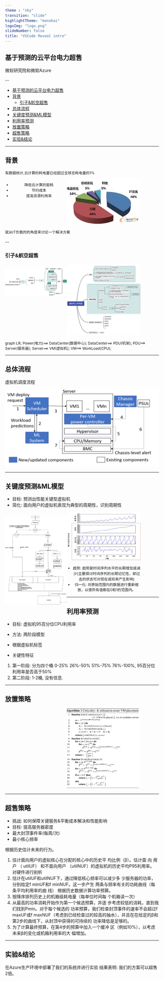 ```yaml
---
theme : "sky"
transition: "slide"
highlightTheme: "monokai"
logoImg: "logo.png"
slideNumber: false
title: "VSCode Reveal intro"
---
```


## 基于预测的云平台电力超售
微软研究院和微软Azure

--

- [基于预测的云平台电力超售](#基于预测的云平台电力超售)
- [背景](#背景)
  - [引子&航空超售](#引子航空超售)
- [总体流程](#总体流程)
- [关键度预测&ML模型](#关键度预测ml模型)
- [利用率预测](#利用率预测)
- [放置策略](#放置策略)
- [超售策略](#超售策略)
- [实验&结论](#实验结论)

---

## 背景

<div id="top">

有数据统计,云计算的耗电量已经超过全球总耗电量的1%

</div>

<div id="left">

* 降低云计算的能耗
* 节约成本
* 提高资源利用率
</div>

<div id="right">

![](power.png)
</div>

<div id="bottom">

就从IT负载的的角度来讨论一个解决方案
</div>

--

### 引子&航空超售


<div class="fragment" id="left">

![](./fly.jpg)
</div>


<div class="fragment" id="right">

![](./vm.jpg)
</div>


<div class="mermaid fragment" id="top">
graph LR;
  Power(电力)==> DataCenter(数据中心);
  DataCenter==> PDU(机架);
  PDU==> Server(服务器);
  Server==> VM(虚拟机);
  VM==> WorkLoad(CPU);
</div>

---

## 总体流程
虚拟机调度流程

![](./vm_schedual.jpg)

---

## 关键度预测&ML模型
* 目标: 预测出性能关键型虚拟机
* 简化: 面向用户的虚拟机表现为典型的周期性，识别周期性

<div class="fragment" id="left">

![](./guanjian.png)
</div>

<div class="fragment" id="right">

![](./scale.png)
* 趋势: 趋势是时间序列水平的长期增加或减少(主要探讨时间序列的长期记忆性，即过去的状态可对现在或将来产生影响)
* 归一化: 对原始范围内的数据进行重新缩放，以使所有值都在0和1的范围内。
</div>

---

## 利用率预测
* 目标: 虚拟机95百分位CPU利用率
* 方法: 两阶段模型

* 根据虚拟机标签
* 关键性特征

1. 第一阶段: 分为四个桶 0-25% 26%-50% 51%-75% 76%-100%, 95百分位利用率是否高于50%
2. 第二阶段: 1-2桶, 没有信息.

---

## 放置策略

<div class="fragment" id="right">

![](./fangzhi.png)
</div>

---

## 超售策略

* 挑战: 如何保障关键服务&平衡成本解决和性能影响
* 目标: 提高服务器密度
* 最大封顶事件率(每周/次)
* 最小核心频率


根据历史估计未来的行为。
1. 估计面向用户的虚拟核心在分配的核心中的历史平 均比例（β）。估计面 向 用 户 （ utilUF） 和不面向用户 （utilNUF）的虚拟机的历史平均P95利用率。
对硬件进行剖析
2. 估计在utilUF和utilNUF下，通过降低核心频率可以减少多 少服务器的功率，分别给定f minUF和f minNUF。这一步产生 两条与频率有关的功耗曲线（每条平均利用率的曲 线）
根据历史数据计算功率预算。 
3. 按降序排列历史上的机箱级耗电量（每单位时间每 个机箱读一次）
4. 从最高的功率消耗开始作为第一个候选预算，并逐 步考虑较低的消耗，直到我们找到Pmin。对于每个候选的 功率预算，我们检查封顶事件的速率不会超过f maxUF或f maxNUF（考虑到已经检查过的较高的抽水），并且在在给定的β和第2步的曲线下，从封顶中获得的可持续的 功率降低是足够的。
5. 为了计算最终预算，在第4步的预算中加入一个缓冲 区（例如10%），以考虑未来β的变化或机箱利用率的大 幅增加。

---

## 实验&结论
在Azure生产环境中部署了我们的系统并进行实验
结果表明: 我们的方案可以超售2倍。


<style>

#top {
    /* border: solid; */
    top: 0;
    font-size: 0.85em;
}

#left {
    /* border: solid; */
    /* margin: 10px 0 15px 20px; */
    width: 40%;
    text-align: center;
    float: left;
    z-index:-10;
    font-size: 0.85em;
    line-height: 1.5;
}
#right {
    /* border: solid; */
    /* margin-left: 50%; */
    /* float: right; */
    margin-left: 40%;
    width:48%;
    font-size: 0.85em;
    line-height: 1.5;
    text-align: center;
}
#bottom {
    /* border: solid; */
    bottom: 0;
    font-size: 0.85em;
    line-height: 1.5;
}
#PowerStyle {
  stroke-width:2px;
}
</style>